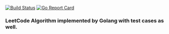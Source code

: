  [![Build Status](https://travis-ci.org/linnv/leetcode.svg?branch=master)](https://travis-ci.org/linnv/leetcode)
 [![Go Report Card](https://goreportcard.com/badge/github.com/linnv/leetcode)](https://goreportcard.com/report/github.com/linnv/leetcode)

### LeetCode Algorithm implemented by Golang with test cases as well.

